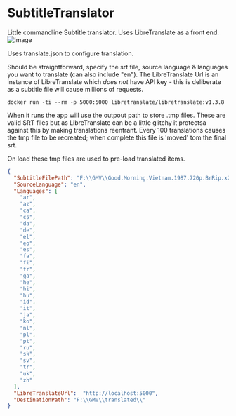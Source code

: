 # SubtitleTranslator

Little commandline Subtitle translator. Uses LibreTranslate as a front end. 
![image](https://user-images.githubusercontent.com/503770/221427796-042cd914-0467-4d14-8c41-73e262218524.png)

Uses translate.json to configure translation.

Should be straightforward, specify the srt file, source language & languages you want to translate (can also include "en"). The LibreTranslate Url is an instance of LibreTranslate which *does not* have API key - this is deliberate as a subtitle file will cause millions of requests. 

`docker run -ti --rm -p 5000:5000 libretranslate/libretranslate:v1.3.8`

When it runs the app will use the outpout path to store .tmp files. These are valid SRT files but as LibreTranslate can be a little glitchy it protectsa against this by making translations reentrant. Every 100 translations causes the tmp file to be recreated; when complete this file is 'moved' tom the final srt.  

On load these tmp files are used to pre-load translated items. 

```json
{
  "SubtitleFilePath": "F:\\GMV\\Good.Morning.Vietnam.1987.720p.BrRip.x264.YIFY.en.srt",
  "SourceLanguage": "en",
  "Languages": [
    "ar",
    "az",
    "ca",
    "cs",
    "da",
    "de",
    "el",
    "eo",
    "es",
    "fa",
    "fi",
    "fr",
    "ga",
    "he",
    "hi",
    "hu",
    "id",
    "it",
    "ja",
    "ko",
    "nl",
    "pl",
    "pt",
    "ru",
    "sk",
    "sv",
    "tr",
    "uk",
    "zh"
  ],
  "LibreTranslateUrl":  "http://localhost:5000",
  "DestinationPath": "F:\\GMV\\translated\\"
}
```


